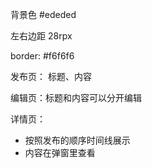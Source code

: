 背景色 #ededed

左右边距 28rpx

border: #f6f6f6


发布页：
标题、内容

编辑页：标题和内容可以分开编辑

详情页：
- 按照发布的顺序时间线展示
- 内容在弹窗里查看
